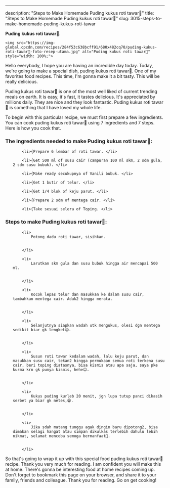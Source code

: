 ---
description: "Steps to Make Homemade Puding kukus roti tawar🍞"
title: "Steps to Make Homemade Puding kukus roti tawar🍞"
slug: 3015-steps-to-make-homemade-puding-kukus-roti-tawar

<p>
	<strong>Puding kukus roti tawar🍞</strong>. 
	
</p>
<p>
	
	<img src="https://img-global.cpcdn.com/recipes/284f53c638bcff91/680x482cq70/puding-kukus-roti-tawar🍞-foto-resep-utama.jpg" alt="Puding kukus roti tawar🍞" style="width: 100%;">
	
	
</p>
<p>
	Hello everybody, I hope you are having an incredible day today. Today, we're going to make a special dish, puding kukus roti tawar🍞. One of my favorites food recipes. This time, I'm gonna make it a bit tasty. This will be really delicious.
</p>
	
<p>
	Puding kukus roti tawar🍞 is one of the most well liked of current trending meals on earth. It is easy, it's fast, it tastes delicious. It's appreciated by millions daily. They are nice and they look fantastic. Puding kukus roti tawar🍞 is something that I have loved my whole life.
</p>
<p>
	
</p>

<p>
To begin with this particular recipe, we must first prepare a few ingredients. You can cook puding kukus roti tawar🍞 using 7 ingredients and 7 steps. Here is how you cook that.
</p>

<h3>The ingredients needed to make Puding kukus roti tawar🍞:</h3>

<ol>
	
		<li>{Prepare 6 lembar of roti tawar. </li>
	
		<li>{Get 500 ml of susu cair (campuran 100 ml skm, 2 sdm gula, 2 sdm susu bubuk). </li>
	
		<li>{Make ready secukupnya of Vanili bubuk. </li>
	
		<li>{Get 1 butir of telur. </li>
	
		<li>{Get 1/4 blok of keju parut. </li>
	
		<li>{Prepare 2 sdm of mentega cair. </li>
	
		<li>{Take sesuai selera of Toping. </li>
	
</ol>
<p>
	
</p>

<h3>Steps to make Puding kukus roti tawar🍞:</h3>

<ol>
	
		<li>
			Potong dadu roti tawar, sisihkan.
			
			
		</li>
	
		<li>
			Larutkan skm gula dan susu bubuk hingga air mencapai 500 ml.
			
			
		</li>
	
		<li>
			Kocok lepas telur dan masukkan ke dalam susu cair, tambahkan mentega cair. Aduk2 hingga merata.
			
			
		</li>
	
		<li>
			Selanjutnya siapkan wadah utk mengukus, olesi dgn mentega sedikit biar gk lengket😊.
			
			
		</li>
	
		<li>
			Susun roti tawar kedalam wadah, lalu keju parut, dan masukkan susu cair, tekan2 hingga permukaan semua roti terkena susu cair, beri toping diatasnya, bisa kismis atau apa saja, saya pke kurma krn gk punya kismis, hehe😊.
			
			
		</li>
	
		<li>
			Kukus puding kurleb 20 menit, jgn lupa tutup panci dikasih serbet ya biar gk netes,😁.
			
			
		</li>
	
		<li>
			Jika sdah matang tunggu agak dingin baru dipotong2, bisa dimakan selagi hangat atau simpan dikulkas terlebih dahulu lebih nikmat, selamat mencoba semoga bermanfaat🤗.
			
			
		</li>
	
</ol>

<p>
	
</p>

<p>
	So that's going to wrap it up with this special food puding kukus roti tawar🍞 recipe. Thank you very much for reading. I am confident you will make this at home. There's gonna be interesting food at home recipes coming up. Don't forget to bookmark this page on your browser, and share it to your family, friends and colleague. Thank you for reading. Go on get cooking!
</p>
